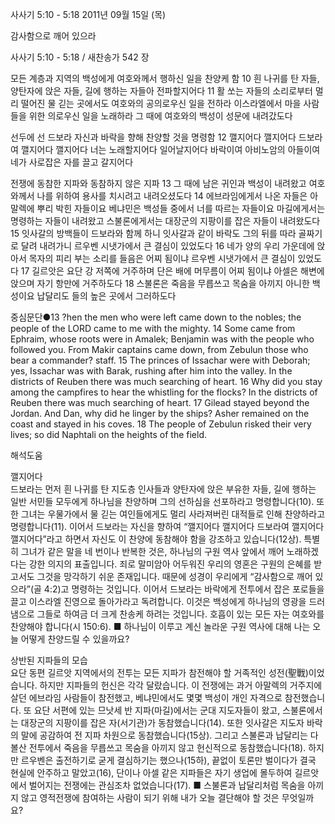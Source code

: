 사사기 5:10 - 5:18 
2011년 09월 15일 (목)

감사함으로 깨어 있으라



사사기 5:10 - 5:18 / 새찬송가 542 장


모든 계층과 지역의 백성에게 여호와께서 행하신 일을 찬양케 함
10 흰 나귀를 탄 자들, 양탄자에 앉은 자들, 길에 행하는 자들아 전파할지어다 11 활 쏘는 자들의 소리로부터 멀리 떨어진 물 긷는 곳에서도 여호와의 공의로우신 일을 전하라 이스라엘에서 마을 사람들을 위한 의로우신 일을 노래하라 그 때에 여호와의 백성이 성문에 내려갔도다

선두에 선 드보라 자신과 바락을 향해 찬양할 것을 명령함
12 깰지어다 깰지어다 드보라여 깰지어다 깰지어다 너는 노래할지어다 일어날지어다 바락이여 아비노암의 아들이여 네가 사로잡은 자를 끌고 갈지어다

전쟁에 동참한 지파와 동참하지 않은 지파
13 그 때에 남은 귀인과 백성이 내려왔고 여호와께서 나를 위하여 용사를 치시려고 내려오셨도다 14 에브라임에게서 나온 자들은 아말렉에 뿌리 박힌 자들이요 베냐민은 백성들 중에서 너를 따르는 자들이요 마길에게서는 명령하는 자들이 내려왔고 스불론에게서는 대장군의 지팡이를 잡은 자들이 내려왔도다 15 잇사갈의 방백들이 드보라와 함께 하니 잇사갈과 같이 바락도 그의 뒤를 따라 골짜기로 달려 내려가니 르우벤 시냇가에서 큰 결심이 있었도다 16 네가 양의 우리 가운데에 앉아서 목자의 피리 부는 소리를 들음은 어찌 됨이냐 르우벤 시냇가에서 큰 결심이 있었도다 17 길르앗은 요단 강 저쪽에 거주하며 단은 배에 머무름이 어찌 됨이냐 아셀은 해변에 앉으며 자기 항만에 거주하도다 18 스불론은 죽음을 무릅쓰고 목숨을 아끼지 아니한 백성이요 납달리도 들의 높은 곳에서 그러하도다


중심문단●13 ?hen the men who were left came down to the nobles; the people of the LORD came to me with the mighty. 14 Some came from Ephraim, whose roots were in Amalek; Benjamin was with the people who followed you. From Makir captains came down, from Zebulun those who bear a commander? staff. 15 The princes of Issachar were with Deborah; yes, Issachar was with Barak, rushing after him into the valley. In the districts of Reuben there was much searching of heart. 16 Why did you stay among the campfires to hear the whistling for the flocks? In the districts of Reuben there was much searching of heart. 17 Gilead stayed beyond the Jordan. And Dan, why did he linger by the ships? Asher remained on the coast and stayed in his coves. 18 The people of Zebulun risked their very lives; so did Naphtali on the heights of the field.

해석도움





깰지어다  
드보라는 먼저 흰 나귀를 탄 지도층 인사들과 양탄자에 앉은 부유한 자들, 길에 행하는 일반 서민들 모두에게 하나님을 찬양하며 그의 선하심을 선포하라고 명령합니다(10). 또한 그녀는 우물가에서 물 긷는 여인들에게도 멀리 사라져버린 대적들로 인해 찬양하라고 명령합니다(11). 이어서 드보라는 자신을 향하여 “깰지어다 깰지어다 드보라여 깰지어다 깰지어다”라고 하면서 자신도 이 찬양에 동참해야 함을 강조하고 있습니다(12상). 특별히 그녀가 같은 말을 네 번이나 반복한 것은, 하나님의 구원 역사 앞에서 깨어 노래하겠다는 강한 의지의 표출입니다. 죄로 말미암아 어두워진 우리의 영혼은 구원의 은혜를 받고서도 그것을 망각하기 쉬운 존재입니다. 때문에 성경이 우리에게 “감사함으로 깨어 있으라”(골 4:2)고 명령하는 것입니다. 이어서 드보라는 바락에게 전투에서 잡은 포로들을 끌고 이스라엘 진영으로 돌아가라고 독려합니다. 이것은 백성에게 하나님의 영광을 드러냄으로 그들로 하여금 더 크게 찬송케 하려는 것입니다. 호흡이 있는 모든 자는 여호와를 찬양해야 합니다(시 150:6).
■ 하나님이 이루고 계신 놀라운 구원 역사에 대해 나는 오늘 어떻게 찬양드릴 수 있을까요?

상반된 지파들의 모습  
요단 동편 길르앗 지역에서의 전투는 모든 지파가 참전해야 할 거족적인 성전(聖戰)이었습니다. 하지만 지파들의 헌신은 각각 달랐습니다. 이 전쟁에는 과거 아말렉의 거주지에 살던 에브라임 사람들이 참전했고, 베냐민에서도 몇몇 백성이 개인 자격으로 참전했습니다. 또 요단 서편에 있는 므낫세 반 지파(마길)에서는 군대 지도자들이 왔고, 스불론에서는 대장군의 지팡이를 잡은 자(서기관)가 동참했습니다(14). 또한 잇사갈은 지도자 바락의 말에 공감하여 전 지파 차원으로 동참했습니다(15상). 그리고 스불론과 납달리는 다볼산 전투에서 죽음을 무릅쓰고 목숨을 아끼지 않고 헌신적으로 동참했습니다(18). 하지만 르우벤은 출전하기로 굳게 결심하기는 했으나(15하), 끝없이 토론만 벌이다가 결국 현실에 안주하고 말았고(16), 단이나 아셀 같은 지파들은 자기 생업에 몰두하여 길르앗에서 벌어지는 전쟁에는 관심조차 없었습니다(17).
■ 스불론과 납달리처럼 목숨을 아끼지 않고 영적전쟁에 참여하는 사람이 되기 위해 내가 오늘 결단해야 할 것은 무엇일까요?